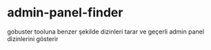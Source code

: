 # admin-panel-finder
gobuster tooluna benzer şekilde dizinleri tarar ve geçerli admin panel dizinlerini gösterir
